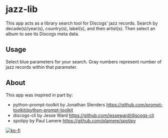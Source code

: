 # jazz-lib

This app acts as a library search tool for Discogs' jazz records. Search by decade(s)/year(s), country(s), label(s), and then artist(s). Then select an album to see its Discogs meta data.   

## Usage

Select blue parameters for your search. Gray numbers represent number of jazz records within that parameter. 

## About

This app was inspired in part by:
* python-prompt-toolkit by Jonathan Slenders <https://github.com/prompt-toolkit/python-prompt-toolkit>
* discogs-cli by Jesse Ward <https://github.com/jesseward/discogs-cli>
* spotipy by Paul Lamere <https://github.com/plamere/spotipy>

[![ko-fi](https://www.ko-fi.com/img/githubbutton_sm.svg)](https://ko-fi.com/N4N614M34)
